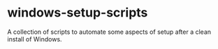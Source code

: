 # windows-setup-scripts
A collection of scripts to automate some aspects of setup after a clean install of Windows.
